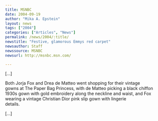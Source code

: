 ```yaml
---
title: MSNBC
date: 2004-09-19
author: "Mika A. Epstein"
layout: news
tags: ["2004"]
categories: ["Articles", "News"]
permalink: /news/2004/:title/
newstitle: "Festive, glamorous Emmys red carpet"
newsauthor: Staff  
newssource: MSNBC  
newsurl: http://msnbc.msn.com/  

---
```


[...]

Both Jorja Fox and Drea de Matteo went shopping for their vintage  
gowns at The Paper Bag Princess, with de Matteo picking a black chiffon  
1930s gown with gold embroidery along the neckline and waist, and Fox  
wearing a vintage Christian Dior pink slip gown with lingerie  
details.

[...]

